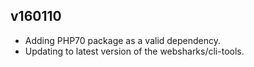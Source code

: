 ## v160110

- Adding PHP70 package as a valid dependency.
- Updating to latest version of the websharks/cli-tools.
